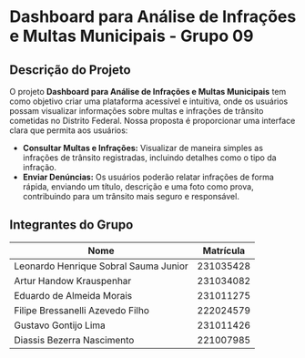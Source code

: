 # Dashboard para Análise de Infrações e Multas Municipais - Grupo 09

## Descrição do Projeto

O projeto **Dashboard para Análise de Infrações e Multas Municipais** tem como objetivo criar uma plataforma acessível e intuitiva, onde os usuários possam visualizar informações sobre multas e infrações de trânsito cometidas no Distrito Federal. Nossa proposta é proporcionar uma interface clara que permita aos usuários:

- **Consultar Multas e Infrações:** Visualizar de maneira simples as infrações de trânsito registradas, incluindo detalhes como o tipo da infração.
- **Enviar Denúncias:** Os usuários poderão relatar infrações de forma rápida, enviando um título, descrição e uma foto como prova, contribuindo para um trânsito mais seguro e responsável.

## Integrantes do Grupo
| Nome                                      | Matrícula   |
|-------------------------------------------|-------------|
| Leonardo Henrique Sobral Sauma Junior     | 231035428   |
| Artur Handow Krauspenhar                 | 231034082   |
| Eduardo de Almeida Morais                 | 231011275   |
| Filipe Bressanelli Azevedo Filho         | 222024579   |
| Gustavo Gontijo Lima                      | 231011426   |
| Diassis Bezerra Nascimento                | 221007985   |

